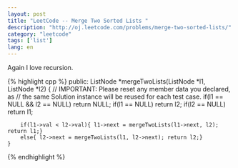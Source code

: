 ```yaml
---
layout: post
title: "LeetCode -- Merge Two Sorted Lists "
description: "http://oj.leetcode.com/problems/merge-two-sorted-lists/"
category: "leetcode"
tags: ['list']
lang: en
---
```


Again I love recursion.

{% highlight cpp %}
public:
    ListNode *mergeTwoLists(ListNode *l1, ListNode *l2) {
        // IMPORTANT: Please reset any member data you declared, as
        // the same Solution instance will be reused for each test case.
        if(l1 == NULL && l2 == NULL) return NULL;
        if(l1 == NULL) return l2;
        if(l2 == NULL) return l1;
        
        if(l1->val < l2->val){ l1->next = mergeTwoLists(l1->next, l2); return l1;}
        else{ l2->next = mergeTwoLists(l1, l2->next); return l2;}
    }
{% endhighlight %}
